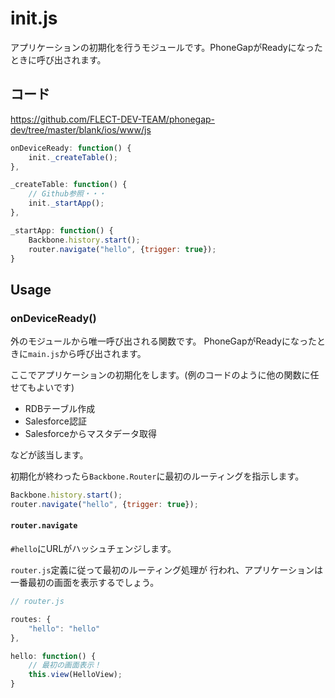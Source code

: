 # init.js

アプリケーションの初期化を行うモジュールです。PhoneGapがReadyになったときに呼び出されます。

## コード

https://github.com/FLECT-DEV-TEAM/phonegap-dev/tree/master/blank/ios/www/js

```javascript
onDeviceReady: function() {
    init._createTable();
},

_createTable: function() {
    // Github参照・・・
    init._startApp();
},

_startApp: function() {
    Backbone.history.start();
    router.navigate("hello", {trigger: true});
}
```

## Usage

### onDeviceReady()

外のモジュールから唯一呼び出される関数です。
PhoneGapがReadyになったときに`main.js`から呼び出されます。

ここでアプリケーションの初期化をします。(例のコードのように他の関数に任せてもよいです)

* RDBテーブル作成
* Salesforce認証
* Salesforceからマスタデータ取得

などが該当します。

初期化が終わったら`Backbone.Router`に最初のルーティングを指示します。

```javascript
Backbone.history.start();
router.navigate("hello", {trigger: true});
```
#### `router.navigate`

`#hello`にURLがハッシュチェンジします。

`router.js`定義に従って最初のルーティング処理が
行われ、アプリケーションは一番最初の画面を表示するでしょう。

```javascript
// router.js

routes: {
    "hello": "hello"
},

hello: function() {
    // 最初の画面表示！
    this.view(HelloView);
}
```